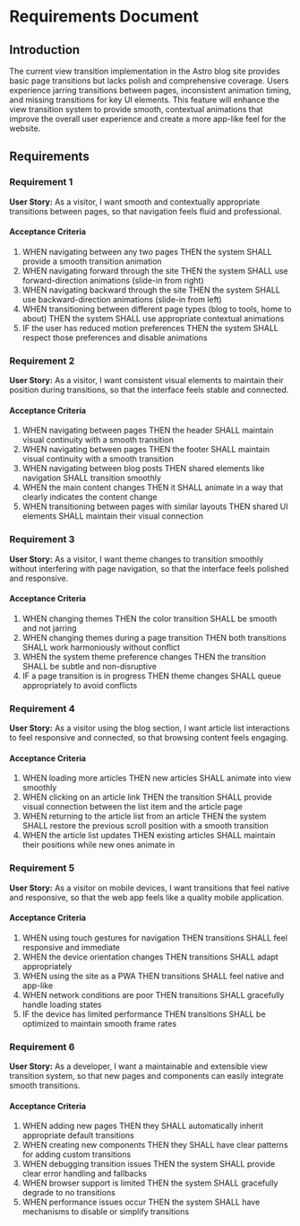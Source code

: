 # Requirements Document

## Introduction

The current view transition implementation in the Astro blog site provides basic page transitions but lacks polish and comprehensive coverage. Users experience jarring transitions between pages, inconsistent animation timing, and missing transitions for key UI elements. This feature will enhance the view transition system to provide smooth, contextual animations that improve the overall user experience and create a more app-like feel for the website.

## Requirements

### Requirement 1

**User Story:** As a visitor, I want smooth and contextually appropriate transitions between pages, so that navigation feels fluid and professional.

#### Acceptance Criteria

1. WHEN navigating between any two pages THEN the system SHALL provide a smooth transition animation
2. WHEN navigating forward through the site THEN the system SHALL use forward-direction animations (slide-in from right)
3. WHEN navigating backward through the site THEN the system SHALL use backward-direction animations (slide-in from left)
4. WHEN transitioning between different page types (blog to tools, home to about) THEN the system SHALL use appropriate contextual animations
5. IF the user has reduced motion preferences THEN the system SHALL respect those preferences and disable animations

### Requirement 2

**User Story:** As a visitor, I want consistent visual elements to maintain their position during transitions, so that the interface feels stable and connected.

#### Acceptance Criteria

1. WHEN navigating between pages THEN the header SHALL maintain visual continuity with a smooth transition
2. WHEN navigating between pages THEN the footer SHALL maintain visual continuity with a smooth transition
3. WHEN navigating between blog posts THEN shared elements like navigation SHALL transition smoothly
4. WHEN the main content changes THEN it SHALL animate in a way that clearly indicates the content change
5. WHEN transitioning between pages with similar layouts THEN shared UI elements SHALL maintain their visual connection

### Requirement 3

**User Story:** As a visitor, I want theme changes to transition smoothly without interfering with page navigation, so that the interface feels polished and responsive.

#### Acceptance Criteria

1. WHEN changing themes THEN the color transition SHALL be smooth and not jarring
2. WHEN changing themes during a page transition THEN both transitions SHALL work harmoniously without conflict
3. WHEN the system theme preference changes THEN the transition SHALL be subtle and non-disruptive
4. IF a page transition is in progress THEN theme changes SHALL queue appropriately to avoid conflicts

### Requirement 4

**User Story:** As a visitor using the blog section, I want article list interactions to feel responsive and connected, so that browsing content feels engaging.

#### Acceptance Criteria

1. WHEN loading more articles THEN new articles SHALL animate into view smoothly
2. WHEN clicking on an article link THEN the transition SHALL provide visual connection between the list item and the article page
3. WHEN returning to the article list from an article THEN the system SHALL restore the previous scroll position with a smooth transition
4. WHEN the article list updates THEN existing articles SHALL maintain their positions while new ones animate in

### Requirement 5

**User Story:** As a visitor on mobile devices, I want transitions that feel native and responsive, so that the web app feels like a quality mobile application.

#### Acceptance Criteria

1. WHEN using touch gestures for navigation THEN transitions SHALL feel responsive and immediate
2. WHEN the device orientation changes THEN transitions SHALL adapt appropriately
3. WHEN using the site as a PWA THEN transitions SHALL feel native and app-like
4. WHEN network conditions are poor THEN transitions SHALL gracefully handle loading states
5. IF the device has limited performance THEN transitions SHALL be optimized to maintain smooth frame rates

### Requirement 6

**User Story:** As a developer, I want a maintainable and extensible view transition system, so that new pages and components can easily integrate smooth transitions.

#### Acceptance Criteria

1. WHEN adding new pages THEN they SHALL automatically inherit appropriate default transitions
2. WHEN creating new components THEN they SHALL have clear patterns for adding custom transitions
3. WHEN debugging transition issues THEN the system SHALL provide clear error handling and fallbacks
4. WHEN browser support is limited THEN the system SHALL gracefully degrade to no transitions
5. WHEN performance issues occur THEN the system SHALL have mechanisms to disable or simplify transitions